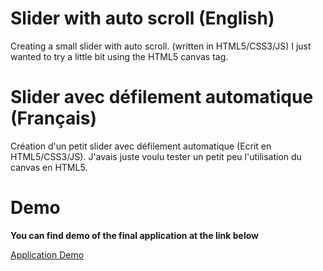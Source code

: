 Slider with auto scroll (English)
======================================

Creating a small slider with auto scroll. (written in HTML5/CSS3/JS)
I just wanted to try a little bit using the HTML5 canvas tag.

Slider avec défilement automatique (Français)
=============================================

Création d'un petit slider avec défilement automatique (Ecrit en HTML5/CSS3/JS).
J'avais juste voulu tester un petit peu l'utilisation du canvas en HTML5.


Demo
========================
**You can find demo of the final application at the link below**

[Application Demo](http://teachersdunet.hostei.com/slider-auto)

